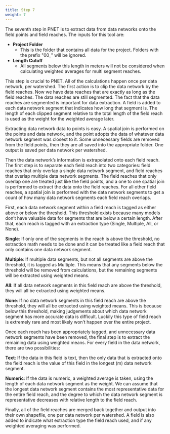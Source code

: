 ```yaml
---
title: Step 7
weight: 7
---
```


The seventh step in PNET is to extract data from data networks onto the field points and field reaches. The inputs for this tool are:



- **Project Folder**
  - This is the folder that contains all data for the project. Folders with the prefix "00_" will be ignored.
- **Length Cutoff**
  - All segments below this length in meters will not be considered when calculating weighted averages for multi segment reaches.



This step is crucial to PNET. All of the calculations happen once per data network, per watershed. The first action is to clip the data network by the field reaches. Now we have data reaches that are exactly as long as the field reaches. The data reaches are still segmented. The fact that the data reaches are segmented is important for data extraction. A field is added to each data network segment that indicates how long that segment is. The length of each clipped segment relative to the total length of the field reach is used as the weight for the weighted average later.

  Extracting data network data to points is easy. A spatial join is performed on the points and data network, and the point adopts the data of whatever data network segment was closest to it. Some unnecessary fields are removed from the field points, then they are all saved into the appropriate folder. One output is saved per data network per watershed. 

  Then the data network’s information is extrapolated onto each field reach. The first step is to separate each field reach into two categories: field reaches that only overlap a single data network segment, and field reaches that overlap multiple data network segments. The field reaches that only overlap one are treated just like the field points, and a one to one spatial join is performed to extract the data onto the field reaches. For all other field reaches, a spatial join is performed with the data network segments to get a count of how many data network segments each field reach overlaps.

  First, each data network segment within a field reach is tagged as either above or below the threshold. This threshold exists because many models don’t have valuable data for segments that are below a certain length. After that, each reach is tagged with an extraction type (Single, Multiple, All, or None). 



**Single**: If only one of the segments in the reach is above the threshold, no extraction math needs to be done and it can be treated like a field reach that only contains one data network segment. 

**Multiple**: If multiple data segments, but not all segments are above the threshold, it is tagged as Multiple. This means that any segments below the threshold will be removed from calculations, but the remaining segments will be extracted using weighted means.

  **All**: If all data network segments in this field reach are above the threshold, they will all be extracted using weighted means.

**None**: If no data network segments in this field reach are above the threshold, they will all be extracted using weighted means. This is because below this threshold, making judgements about which data network segment has more accurate data is difficult. Luckily this type of field reach is extremely rare and most likely won’t happen over the entire project.



Once each reach has been appropriately tagged, and unnecessary data network segments have been removed, the final step is to extract the remaining data using weighted means. For every field in the data network, there are two possibilities:



**Text**: If the data in this field is text, then the only data that is extracted onto the field reach is the value of this field in the longest (m) data network segment.

**Numeric**: If the data is numeric, a weighted average is taken, using the length of each data network segment as the weight. We can assume that the longest data network segment contains the most representative data for the entire field reach, and the degree to which the data network segment is representative decreases with relative length to the field reach.

  

  Finally, all of the field reaches are merged back together and output into their own shapefile, one per data network per watershed. A field is also added to indicate what extraction type the field reach used, and if any weighted averaging was performed. 